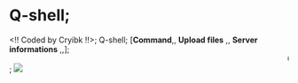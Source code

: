 # Q-shell;
<!! Coded by Cryibk !!>;
Q-shell;
[<b>Command</b>,, <b>Upload files</b> ,, <b>Server informations</b> ,,];
<marquee> Qshell is Mini shell </marquee> ;
<img src="https://e.top4top.net/p_1099edioh1.jpg"/>
